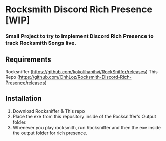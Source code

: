 # Rocksmith Discord Rich Presence [WIP]
### Small Project to try to implement Discord RIch Presence to track Rocksmith Songs live.

## Requirements
Rocksniffer (https://github.com/kokolihapihvi/RockSniffer/releases)
This Repo (https://github.com/OhhLoz/Rocksmith-Discord-Rich-Presence/releases)

## Installation
1. Download Rocksniffer & This repo
2. Place the exe from this repository inside of the Rocksniffer's Output folder.
3. Whenever you play rocksmith, run Rocksniffer and then the exe inside the output folder for rich presence.
